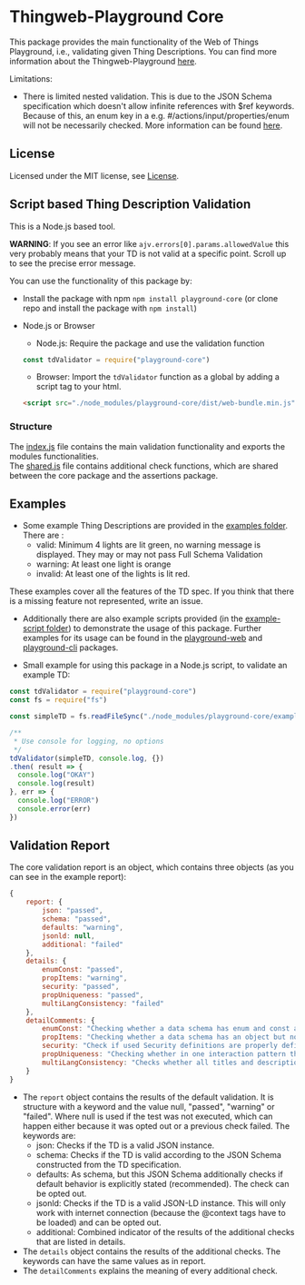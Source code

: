 # Thingweb-Playground Core

This package provides the main functionality of the Web of Things Playground, i.e., validating given Thing Descriptions.
You can find more information about the Thingweb-Playground [here](https://github.com/thingweb/thingweb-playground).

Limitations:  

* There is limited nested validation. This is due to the JSON Schema specification which doesn't allow infinite references with $ref keywords. Because of this, an enum key in a e.g. #/actions/input/properties/enum will not be necessarily checked. More information can be found [here](http://json-schema.org/draft/2019-09/json-schema-core.html#rfc.section.8.2.4.3).

## License

Licensed under the MIT license, see [License](./LICENSE.md).

## Script based Thing Description Validation

This is a Node.js based tool.

**WARNING**: If you see an error like `ajv.errors[0].params.allowedValue` this very probably means that your TD is not valid at a specific point. Scroll up to see the precise error message.

You can use the functionality of this package by:

* Install the package with npm `npm install playground-core` (or clone repo and install the package with `npm install`)
* Node.js or Browser
  * Node.js: Require the package and use the validation function

  ```javascript
  const tdValidator = require("playground-core")
  ```

  * Browser: Import the `tdValidator` function as a global by adding a script tag to your html.

  ```html
  <script src="./node_modules/playground-core/dist/web-bundle.min.js"></script>
  ```

### Structure

The [index.js](./index.js) file contains the main validation functionality and exports the modules functionalities.  
The [shared.js](./shared.js) file contains additional check functions, which are shared between the core package and the assertions package.

## Examples

* Some example Thing Descriptions are provided in the [examples folder](./examples/tds/). There are :
  * valid: Minimum 4 lights are lit green, no warning message is displayed. They may or may not pass Full Schema Validation
  * warning: At least one light is orange
  * invalid: At least one of the lights is lit red.  

These examples cover all the features of the TD spec. If you think that there is a missing feature not represented, write an issue.

* Additionally there are also example scripts provided (in the [example-script folder](./examples/scripts/)) to demonstrate the usage of this package. Further examples for its usage can be found in the [playground-web] and [playground-cli] packages.

* Small example for using this package in a Node.js script, to validate an example TD:

```javascript
const tdValidator = require("playground-core")
const fs = require("fs")

const simpleTD = fs.readFileSync("./node_modules/playground-core/examples/tds/valid/simple.json", "utf8")

/**
 * Use console for logging, no options
 */
tdValidator(simpleTD, console.log, {})
.then( result => {
  console.log("OKAY")
  console.log(result)
}, err => {
  console.log("ERROR")
  console.error(err)
})
```

## Validation Report

The core validation report is an object, which contains three objects (as you can see in the example report):

```javascript
{
    report: {
        json: "passed",
        schema: "passed",
        defaults: "warning",
        jsonld: null,
        additional: "failed"
    },
    details: {
        enumConst: "passed",
        propItems: "warning",
        security: "passed",
        propUniqueness: "passed",
        multiLangConsistency: "failed"
    },
    detailComments: {
        enumConst: "Checking whether a data schema has enum and const at the same time.",
        propItems: "Checking whether a data schema has an object but not properties or array but no items.",
        security: "Check if used Security definitions are properly defined previously.",
        propUniqueness: "Checking whether in one interaction pattern there are duplicate names, e.g. two properties called temp.",
        multiLangConsistency: "Checks whether all titles and descriptions have the same language fields."
    }
}
```

* The `report` object contains the results of the default validation. It is structure with a keyword and the value null, "passed", "warning" or "failed". Where null is used if the test was not executed, which can happen either because it was opted out or a previous check failed. The keywords are:
  * json: Checks if the TD is a valid JSON instance.
  * schema: Checks if the TD is valid according to the JSON Schema constructed from the TD specification.
  * defaults: As schema, but this JSON Schema additionally checks if default behavior is explicitly stated (recommended). The check can be opted out.
  * jsonld: Checks if the TD is a valid JSON-LD instance. This will only work with internet connection (because the @context tags have to be loaded) and can be opted out.
  * additional: Combined indicator of the results of the additional checks that are listed in details.
* The `details` object contains the results of the additional checks. The keywords can have the same values as in report.
* The `detailComments` explains the meaning of every additional check.

[playground-web]: https://github.com/thingweb/thingweb-playground/tree/master/packages/playground-web
[playground-cli]: https://github.com/thingweb/thingweb-playground/tree/master/packages/playground-cli
